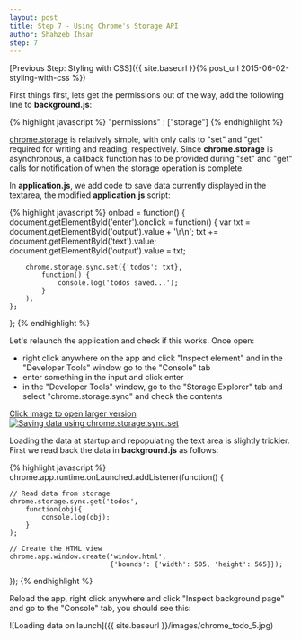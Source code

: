 ```yaml
---
layout: post
title: Step 7 - Using Chrome's Storage API
author: Shahzeb Ihsan
step: 7
---
```


[Previous Step: Styling with CSS]({{ site.baseurl }}{% post_url 2015-06-02-styling-with-css %})

First things first, lets get the permissions out of the way, add the following line to **background.js**:

{% highlight javascript %}
"permissions" : ["storage"]
{% endhighlight %}


[chrome.storage](https://developer.chrome.com/extensions/storage) is relatively simple, with only calls to "set" and "get" required for writing and reading, respectively. Since **chrome.storage** is asynchronous, a callback function has to be provided during "set" and "get" calls for notification of when the storage operation is complete.

In **application.js**, we add code to save data currently displayed in the textarea, the modified **application.js** script:

{% highlight javascript %}
onload = function() {
    document.getElementById('enter').onclick = function() {
        var txt = document.getElementById('output').value + '\r\n';
        txt += document.getElementById('text').value;
        document.getElementById('output').value = txt;

        chrome.storage.sync.set({'todos': txt},
            function() {
                console.log('todos saved...');
            }
        );
    };
};
{% endhighlight %}

Let's relaunch the application and check if this works. Once open:
- right click anywhere on the app and click "Inspect element" and in the "Developer Tools" window go to the "Console" tab
- enter something in the input and click enter
- in the "Developer Tools" window, go to the "Storage Explorer" tab and select "chrome.storage.sync" and check the contents

<p><a href = javascript:void(0); onclick=popup("{{ site.baseurl }}/images/set_animation.gif");>Click image to open larger version<img src="/chrome_todo/images/set_animation.gif" alt="Saving data using chrome.storage.sync.set"></a></p>

Loading the data at startup and repopulating the text area is slightly trickier. First we read back the data in **background.js** as follows:

{% highlight javascript %}
chrome.app.runtime.onLaunched.addListener(function() {

    // Read data from storage
    chrome.storage.sync.get('todos',
        function(obj){
            console.log(obj);
        }
    );

    // Create the HTML view
    chrome.app.window.create('window.html',
                             {'bounds': {'width': 505, 'height': 565}});

});
{% endhighlight %}

Reload the app, right click anywhere and click "Inspect background page" and go to the "Console" tab, you should see this:

![Loading data on launch]({{ site.baseurl }}/images/chrome_todo_5.jpg)
